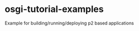 osgi-tutorial-examples
======================

Example for building/running/deploying p2 based applications
